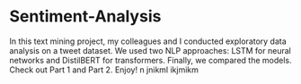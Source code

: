 # Sentiment-Analysis
In this text mining project, my colleagues and I conducted exploratory data analysis on a tweet dataset. We used two NLP approaches: LSTM for neural networks and DistilBERT for transformers. Finally, we compared the models. Check out Part 1 and Part 2. Enjoy!
n jnikml
ikjmikm
